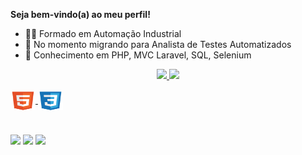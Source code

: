 **Seja bem-vindo(a) ao meu perfil!**

- 👨‍💻 Formado em Automação Industrial
- 🔭 No momento migrando para Analista de Testes Automatizados
- 🌱 Conhecimento em  PHP, MVC Laravel, SQL, Selenium

<div align="center">
  <a href="https://github.com/MarlonUdi">
  <img height="145em" src="https://github-readme-stats.vercel.app/api?username=MarlonUdi&show_icons=true&theme=dracula&include_all_commits=true&count_private=true"/>
  <img height="145em" src="https://github-readme-stats.vercel.app/api/top-langs/?username=MarlonUdi&layout=compact&langs_count=7&theme=dracula"/>
 </div>
  
  <div style="display: inline"><br>
  <img align="center" alt="Marlon-HTML" height="30" width="40" alt=" Logo HTML" src="https://raw.githubusercontent.com/devicons/devicon/master/icons/html5/html5-original.svg">
  <img align="center" alt="Marlon-CSS" height="30" width="40" alt=" Logo CSS"src="https://raw.githubusercontent.com/devicons/devicon/master/icons/css3/css3-original.svg">
  <src="https://media.discordapp.net/attachments/639956127056134178/890373478988013628/Publicacoes_Instagram_1_1.png?width=676&height=676">
</div>
    <div> 
     
  #
  <div style="display: inline">
  <a href = "mailto:marl100santos@hotmail.com"><img src="https://img.shields.io/badge/-hotmail-%23333?style=for-the-badge&logo=hotmail&logoColor=white" target="_blank"></a>      
  <a href="https://instagram.com/marlon_udi" target="_blank" target="_blank"><img src="https://img.shields.io/badge/-Instagram-%23E4405F?style=for-the-badge&logo=instagram&logoColor=white" target="_blank"></a>
  <a href="https://www.linkedin.com/in/marlon-borges-dos-santos-939256116
" target="_blank"><img src="https://img.shields.io/badge/-LinkedIn-%230077B5?style=for-the-badge&logo=linkedin&logoColor=white" target="_blank"></a> 
</div>
